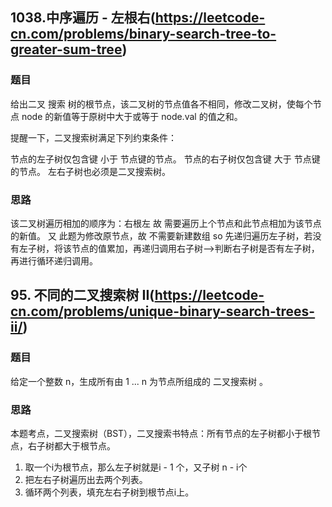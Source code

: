 ## 1038.中序遍历 - 左根右(https://leetcode-cn.com/problems/binary-search-tree-to-greater-sum-tree)

### 题目
给出二叉 搜索 树的根节点，该二叉树的节点值各不相同，修改二叉树，使每个节点 node 的新值等于原树中大于或等于 node.val 的值之和。

提醒一下，二叉搜索树满足下列约束条件：

节点的左子树仅包含键 小于 节点键的节点。
节点的右子树仅包含键 大于 节点键的节点。
左右子树也必须是二叉搜索树。

### 思路
该二叉树遍历相加的顺序为：右根左
故 需要遍历上个节点和此节点相加为该节点的新值。
又 此题为修改原节点，故 不需要新建数组
so 先递归遍历左子树，若没有左子树，将该节点的值累加，再递归调用右子树-->判断右子树是否有左子树，再进行循环递归调用。


## 95. 不同的二叉搜索树 II(https://leetcode-cn.com/problems/unique-binary-search-trees-ii/)

### 题目
给定一个整数 n，生成所有由 1 ... n 为节点所组成的 二叉搜索树 。

### 思路
本题考点，二叉搜索树（BST），二叉搜索书特点：所有节点的左子树都小于根节点，右子树都大于根节点。
1. 取一个i为根节点，那么左子树就是i - 1 个，又子树 n - i个
2. 把左右子树遍历出去两个列表。
3. 循环两个列表，填充左右子树到根节点i上。
